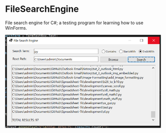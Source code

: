 # FileSearchEngine
File search engine for C#; a testing program for learning how to use WinForms.

![](search-cs.PNG)

